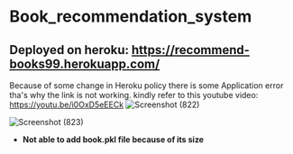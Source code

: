 # Book_recommendation_system
## Deployed on heroku: https://recommend-books99.herokuapp.com/

Because of some change in Heroku policy there is some Application error tha's why the link is not working.
kindly refer to this youtube video: https://youtu.be/i0OxD5eEECk
![Screenshot (822)](https://user-images.githubusercontent.com/60965420/205655538-65cebea1-ba1d-4d5c-bb60-21f5e3adeb9a.png)

![Screenshot (823)](https://user-images.githubusercontent.com/60965420/205655466-2d227574-4e91-4d82-abca-68f46d5318d7.png)

* **Not able to add book.pkl file because of its size**
